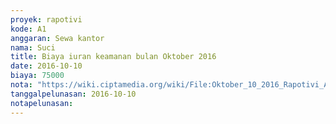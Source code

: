 ```yaml
---
proyek: rapotivi
kode: A1
anggaran: Sewa kantor
nama: Suci
title: Biaya iuran keamanan bulan Oktober 2016
date: 2016-10-10
biaya: 75000
nota: "https://wiki.ciptamedia.org/wiki/File:Oktober_10_2016_Rapotivi_A1_Biaya_iuran_keamanan_bulan_Okt.jpg"
tanggalpelunasan: 2016-10-10
notapelunasan:
---
```

